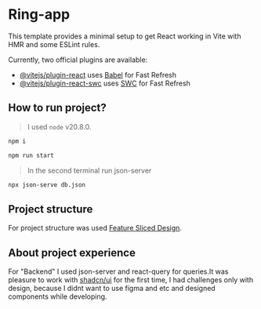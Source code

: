 # Ring-app

This template provides a minimal setup to get React working in Vite with HMR and some ESLint rules.

Currently, two official plugins are available:

- [@vitejs/plugin-react](https://github.com/vitejs/vite-plugin-react/blob/main/packages/plugin-react/README.md) uses [Babel](https://babeljs.io/) for Fast Refresh
- [@vitejs/plugin-react-swc](https://github.com/vitejs/vite-plugin-react-swc) uses [SWC](https://swc.rs/) for Fast Refresh

## How to run project?

> I used `node` v20.8.0.

```bash
npm i
```
```bash
npm run start
```
> In the second terminal run json-server
```bash
npx json-serve db.json
```

## Project structure

For project structure was used [Feature Sliced Design](https://feature-sliced.design/).


## About project experience

For "Backend" I used json-server and react-query for queries.It was pleasure to work with [shadcn/ui](https://ui.shadcn.com/docs/) for the first time, I had challenges only with design, because I didnt want to use figma and etc and designed components while developing.